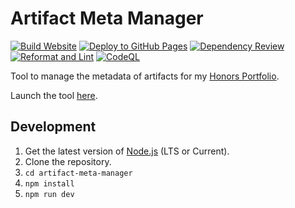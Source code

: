 # Artifact Meta Manager

[![Build Website](https://github.com/kjy5/artifact-meta-manager/actions/workflows/build.yml/badge.svg)](https://github.com/kjy5/artifact-meta-manager/actions/workflows/build.yml)
[![Deploy to GitHub Pages](https://github.com/kjy5/artifact-meta-manager/actions/workflows/deploy.yml/badge.svg)](https://github.com/kjy5/artifact-meta-manager/actions/workflows/deploy.yml)
[![Dependency Review](https://github.com/kjy5/artifact-meta-manager/actions/workflows/dependency-review.yml/badge.svg)](https://github.com/kjy5/artifact-meta-manager/actions/workflows/dependency-review.yml)
[![Reformat and Lint](https://github.com/kjy5/artifact-meta-manager/actions/workflows/reformat-and-lint.yml/badge.svg)](https://github.com/kjy5/artifact-meta-manager/actions/workflows/reformat-and-lint.yml)
[![CodeQL](https://github.com/kjy5/artifact-meta-manager/actions/workflows/github-code-scanning/codeql/badge.svg)](https://github.com/kjy5/artifact-meta-manager/actions/workflows/github-code-scanning/codeql)

Tool to manage the metadata of artifacts for
my [Honors Portfolio](https://kjy5.github.io/honors-portfolio/).

Launch the tool [here](https://kjy5.github.io/artifact-meta-manager/).

## Development

1. Get the latest version of [Node.js](https://nodejs.org/en/) (LTS or Current).
2. Clone the repository.
3. `cd artifact-meta-manager`
4. `npm install`
5. `npm run dev`
